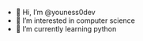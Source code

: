 - 👋 Hi, I’m @youness0dev
- 👀 I’m interested in computer science
- 🐍  I’m currently learning python

<!---
youness0dev/youness0dev is a ✨ special ✨ repository because its `README.md` (this file) appears on your GitHub profile.
You can click the Preview link to take a look at your changes.
--->
